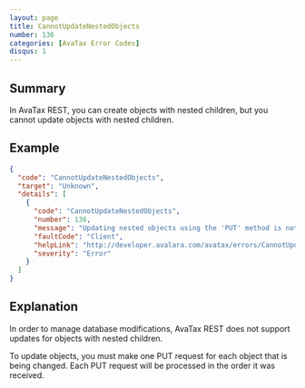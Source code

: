 ```yaml
---
layout: page
title: CannotUpdateNestedObjects
number: 136
categories: [AvaTax Error Codes]
disqus: 1
---
```


## Summary

In AvaTax REST, you can create objects with nested children, but you cannot update objects with nested children.

## Example

```json
{
  "code": "CannotUpdateNestedObjects",
  "target": "Unknown",
  "details": [
    {
      "code": "CannotUpdateNestedObjects",
      "number": 136,
      "message": "Updating nested objects using the 'PUT' method is not supported.  You must update each object separately.",
      "faultCode": "Client",
      "helpLink": "http://developer.avalara.com/avatax/errors/CannotUpdateNestedObjects",
      "severity": "Error"
    }
  ]
}
```

## Explanation

In order to manage database modifications, AvaTax REST does not support updates for objects with nested children.  

To update objects, you must make one PUT request for each object that is being changed.  Each PUT request will be processed in the order it was received.
